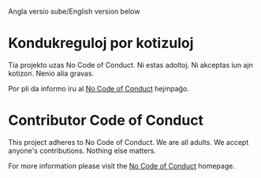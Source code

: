 Angla versio sube/English version below

# Kondukreguloj por kotizuloj

Tia projekto uzas No Code of Conduct. Ni estas adoltoj. Ni akceptas iun ajn kotizon. Nenio alia gravas.

Por pli da informo iru al [No Code of Conduct](https://github.com/domgetter/NCoC) hejmpaĝo.

# Contributor Code of Conduct

This project adheres to No Code of Conduct.  We are all adults.  We accept anyone's contributions.  Nothing else matters.

For more information please visit the [No Code of Conduct](https://github.com/domgetter/NCoC) homepage.
